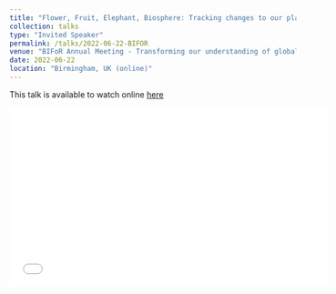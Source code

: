```yaml
---
title: "Flower, Fruit, Elephant, Biosphere: Tracking changes to our planetary systems via the seasonal rhythms of forest communities"
collection: talks
type: "Invited Speaker"
permalink: /talks/2022-06-22-BIFOR
venue: "BIFoR Annual Meeting - Transforming our understanding of global forests"
date: 2022-06-22
location: "Birmingham, UK (online)"
---
```


This talk is available to watch online [here](https://www.youtube.com/watch?v=t7S5MMsaILk)

<iframe width="560" height="315" src="[https://www.youtube.com/embed/r3bWu2YbP_M](https://www.youtube.com/watch?v=t7S5MMsaILk)" frameborder="0" allow="accelerometer; autoplay; clipboard-write; encrypted-media; gyroscope; picture-in-picture" allowfullscreen></iframe>
